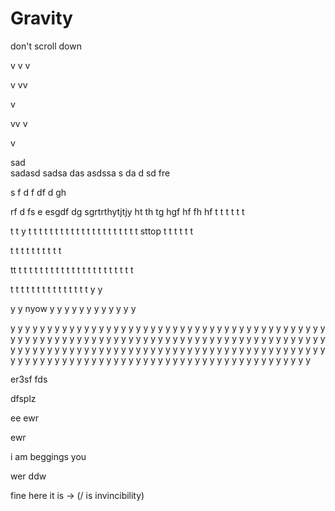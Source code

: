 # Gravity
don't scroll down
 
 
     

 
 
 
 

 
 
  
v
v
 v
 
 
 
 
 
 
 
 
 
v
vv 
 



v





vv
v

 
 
v 
   
sad    
sadasd
sadsa
das
asdssa
s
da
d
sd
fre

s
f
d
f
df
d
gh

rf
d
fs
e
esgdf
dg
sgrtrthytjtjy
ht
th
tg
hgf
hf
fh
hf
t
t
t
t
t
t

t
t
y
t
t
t
t
t
t
t
t
t
t
t
t
t
t
t
t
t
t
t
t
t
sttop
t
t
t
t
t
t

t
t
t
t
t
t
t
t
t
t

tt
t
t
t
t
t
t
t
t
t
t
t
t
t
t
t
t
t
t
t
t
t
t


t
t
t
t
t
t
t
t
t
t
t
t
t
t
t
y
y

y
y
nyow
y
y
y
y
y
y
y
y
y
y
y
y

y
y
y
y
y
y
y
y
y
y
y
y
y
y
y
y
y
y
y
y
y
y
y
y
y
y
y
y
y
y
y
y
y
y
y
y
y
y
y
y
y
y
y
y
y
y
y
y
y
y
y
y
y
y
y
y
y
y
y
y
y
y
y
y
y
y
y
y
y
y
y
y
y
y
y
y
y
y
y
y
y
y
y
y
y
y
y
y
y
y
y
y
y
y
y
y
y
y
y
y
y
y
y
y
y
y
y
y
y
y
y
y
y
y
y
y
y
y
y
y
y
y
y
y
y
y
y
y
y
y
y
y
y
y
y
y
y
y
y
y
y
y
y
y
y
y
y
y
y
y
y
y
y
y
y
y
y
y
y
y
y
y
y
y
y
y
y
y
y
y




er3sf
fds

dfsplz


ee
ewr







ewr



i am beggings you

wer
ddw



fine here it is  ->  (/ is invincibility)
